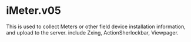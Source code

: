 iMeter.v05
==========
This is used to collect Meters or other field device installation information, and upload to the server.
include Zxing, ActionSherlockbar, Viewpager.
